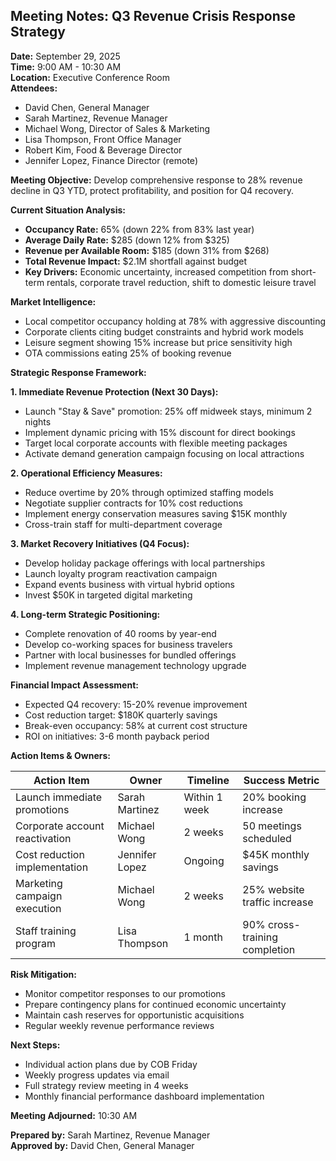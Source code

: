 ## Meeting Notes: Q3 Revenue Crisis Response Strategy

**Date:** September 29, 2025  
**Time:** 9:00 AM - 10:30 AM  
**Location:** Executive Conference Room  
**Attendees:**  
- David Chen, General Manager  
- Sarah Martinez, Revenue Manager  
- Michael Wong, Director of Sales & Marketing  
- Lisa Thompson, Front Office Manager  
- Robert Kim, Food & Beverage Director  
- Jennifer Lopez, Finance Director (remote)  

**Meeting Objective:** Develop comprehensive response to 28% revenue decline in Q3 YTD, protect profitability, and position for Q4 recovery.  

**Current Situation Analysis:**  
- **Occupancy Rate:** 65% (down 22% from 83% last year)  
- **Average Daily Rate:** $285 (down 12% from $325)  
- **Revenue per Available Room:** $185 (down 31% from $268)  
- **Total Revenue Impact:** $2.1M shortfall against budget  
- **Key Drivers:** Economic uncertainty, increased competition from short-term rentals, corporate travel reduction, shift to domestic leisure travel  

**Market Intelligence:**  
- Local competitor occupancy holding at 78% with aggressive discounting  
- Corporate clients citing budget constraints and hybrid work models  
- Leisure segment showing 15% increase but price sensitivity high  
- OTA commissions eating 25% of booking revenue  

**Strategic Response Framework:**  

**1. Immediate Revenue Protection (Next 30 Days):**  
- Launch "Stay & Save" promotion: 25% off midweek stays, minimum 2 nights  
- Implement dynamic pricing with 15% discount for direct bookings  
- Target local corporate accounts with flexible meeting packages  
- Activate demand generation campaign focusing on local attractions  

**2. Operational Efficiency Measures:**  
- Reduce overtime by 20% through optimized staffing models  
- Negotiate supplier contracts for 10% cost reductions  
- Implement energy conservation measures saving $15K monthly  
- Cross-train staff for multi-department coverage  

**3. Market Recovery Initiatives (Q4 Focus):**  
- Develop holiday package offerings with local partnerships  
- Launch loyalty program reactivation campaign  
- Expand events business with virtual hybrid options  
- Invest $50K in targeted digital marketing  

**4. Long-term Strategic Positioning:**  
- Complete renovation of 40 rooms by year-end  
- Develop co-working spaces for business travelers  
- Partner with local businesses for bundled offerings  
- Implement revenue management technology upgrade  

**Financial Impact Assessment:**  
- Expected Q4 recovery: 15-20% revenue improvement  
- Cost reduction target: $180K quarterly savings  
- Break-even occupancy: 58% at current cost structure  
- ROI on initiatives: 3-6 month payback period  

**Action Items & Owners:**  

| Action Item | Owner | Timeline | Success Metric |  
|-------------|-------|----------|----------------|  
| Launch immediate promotions | Sarah Martinez | Within 1 week | 20% booking increase |  
| Corporate account reactivation | Michael Wong | 2 weeks | 50 meetings scheduled |  
| Cost reduction implementation | Jennifer Lopez | Ongoing | $45K monthly savings |  
| Marketing campaign execution | Michael Wong | 2 weeks | 25% website traffic increase |  
| Staff training program | Lisa Thompson | 1 month | 90% cross-training completion |  

**Risk Mitigation:**  
- Monitor competitor responses to our promotions  
- Prepare contingency plans for continued economic uncertainty  
- Maintain cash reserves for opportunistic acquisitions  
- Regular weekly revenue performance reviews  

**Next Steps:**  
- Individual action plans due by COB Friday  
- Weekly progress updates via email  
- Full strategy review meeting in 4 weeks  
- Monthly financial performance dashboard implementation  

**Meeting Adjourned:** 10:30 AM  

**Prepared by:** Sarah Martinez, Revenue Manager  
**Approved by:** David Chen, General Manager